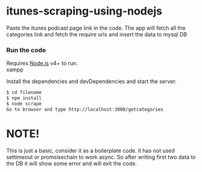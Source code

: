 # itunes-scraping-using-nodejs
Paste the itunes podcast page link in the code. The app will fetch all the categories link and fetch the require urls and insert the data
to mysql DB
 
### Run the code

Requires [Node.js](https://nodejs.org/) v4+ to run.
<br>xampp

Install the dependencies and devDependencies and start the server.

```sh
$ cd filename
$ npm install 
$ node scrape
Go to browser and type http://localhost:3000/getcategories
```

# NOTE!
 This is just a basic, consider it as a boilerplate code. it has not used settimeout or promsisechain to work async. So after writing first two data to the DB it will show some error and will exit the code.
